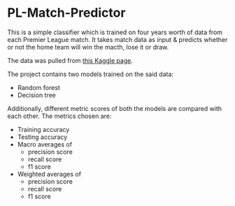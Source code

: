 # PL-Match-Predictor
This is a simple classifier which is trained on four years worth of data from each Premier League match. 
It takes match data as input & predicts whether or not the home team will win the macth, lose it or draw.

The data was pulled from [this Kaggle page](https://www.kaggle.com/datasets/mhmdkardosha/premier-league-matches/data).

The project contains two models trained on the said data:
  - Random forest
  - Decision tree

Additionally, different metric scores of both the models are compared with each other.
The metrics chosen are:
  - Training accuracy
  - Testing accuracy
  - Macro averages of
      - precision score
      - recall score
      - f1 score
  - Weighted averages of
      - precision score
      - recall score
      - f1 score
